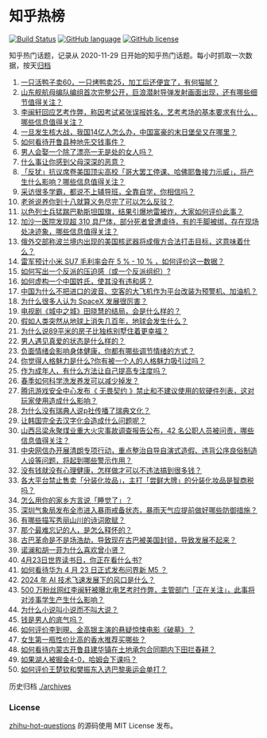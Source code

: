 # 知乎热榜
[![Build Status](https://github.com/ToWeLong/zhihu-hot-questions/workflows/CI/badge.svg)](https://github.com/ToWeLong/zhihu-hot-questions/actions)
[![GitHub language](https://img.shields.io/badge/language-golang-orange.svg)](https://golang.org/)
[![GitHub license](https://img.shields.io/github/license/ToWeLong/zhihu-hot-questions)](https://github.com/ToWeLong/zhihu-hot-questions/blob/main/LICENSE)

知乎热门话题，记录从 2020-11-29 日开始的知乎热门话题。每小时抓取一次数据，按天[归档](./archives)

<!-- BEGIN -->

1. [一只活鸭子卖60，一只烤鸭卖25，加工后还便宜了，有何猫腻？](https://www.zhihu.com/question/653159063)
1. [山东舰航母编队编组首次完整公开，巨浪潜射导弹发射画面出现，还有哪些细节值得关注？](https://www.zhihu.com/question/653855336)
1. [李闽轩回应艺考作弊，称因考试紧张误报姓名，艺考考场的基本要求有什么，哪些信息值得关注？](https://www.zhihu.com/question/653887832)
1. [一旦发生核大战，我国14亿人怎么办，中国富豪的末日堡垒又在哪里？](https://www.zhihu.com/question/652511954)
1. [如何看待开鲁县种地先交钱事件？](https://www.zhihu.com/question/653847156)
1. [男人会娶一个除了漂亮一无是处的女人吗？](https://www.zhihu.com/question/398710575)
1. [什么事让你感到父母深深的恶意？](https://www.zhihu.com/question/35218115)
1. [「反犹」抗议席卷美国顶尖高校「哥大罢工停课、哈佛耶鲁接力示威」，将产生什么影响？哪些信息值得关注？](https://www.zhihu.com/question/653845150)
1. [采访很多学霸，都说不上辅导班，全靠自学，你相信吗？](https://www.zhihu.com/question/652958729)
1. [老爸说养你到十八就算义务尽完了可以怎么反驳？](https://www.zhihu.com/question/653478923)
1. [以色列士兵猛踹巴勒斯坦国旗，结果引爆地雷被炸，大家如何评价此事？](https://www.zhihu.com/question/653873093)
1. [加沙一医院发现超 310 具尸体，部分死者曾遭虐待，有的手脚被绑，存在现场处决迹象，哪些信息值得关注？](https://www.zhihu.com/question/653871338)
1. [俄外交部称波兰境内出现的美国核武器将成俄方合法打击目标，这意味着什么？](https://www.zhihu.com/question/653849553)
1. [雷军预计小米 SU7 毛利率会在 5 % - 10 % ，如何评价这一数据？](https://www.zhihu.com/question/653863101)
1. [如何写出一个反派的压迫感（或一个反派组织）?](https://www.zhihu.com/question/651936741)
1. [如何虚构一个中国姓氏，使其没有违和感？](https://www.zhihu.com/question/646528668)
1. [中国为什么不把进口的波音、空客的大飞机作为平台改装为预警机、加油机？](https://www.zhihu.com/question/305966070)
1. [为什么很多人认为 SpaceX 发展很厉害？](https://www.zhihu.com/question/499232362)
1. [电视剧《城中之城》田晓慧的结局，会是什么样的？](https://www.zhihu.com/question/653057506)
1. [假如人类突然从地球上消失几百年，地球会发生什么？](https://www.zhihu.com/question/653583054)
1. [为什么说89平米的房子比独栋别墅住着更幸福？](https://www.zhihu.com/question/649392582)
1. [男人遇见真爱的状态是什么样的？](https://www.zhihu.com/question/650878102)
1. [负面情绪会影响身体健康，你都有哪些调节情绪的方式？](https://www.zhihu.com/question/653847252)
1. [你觉得人格魅力是什么?你有被一个人的人格魅力吸引过吗？](https://www.zhihu.com/question/376103148)
1. [作为成年人，有什么方法让自己提高专注度吗？](https://www.zhihu.com/question/653887165)
1. [春季如何科学洗发养发可以减少掉发？](https://www.zhihu.com/question/649377581)
1. [腾讯游戏安全中心发布《 无畏契约 》禁止和不建议使用的软硬件列表，这对玩家使用造成什么影响？](https://www.zhihu.com/question/653529000)
1. [为什么没有瑞典人说p社传播了瑞典文化？](https://www.zhihu.com/question/653242162)
1. [让韩国完全去汉字化会造成什么问题呢？](https://www.zhihu.com/question/646457008)
1. [山西吕梁永聚煤业重大火灾事故调查报告公布，42 名公职人员被问责，哪些信息值得关注？](https://www.zhihu.com/question/653866084)
1. [中央网信办开展清朗专项行动，重点整治自导自演式造假、违背公序良俗制造人设等问题，将起到哪些警示作用？](https://www.zhihu.com/question/653872467)
1. [没有钱就没有心理健康，怎样做才可以不违法搞到很多钱？](https://www.zhihu.com/question/653890897)
1. [各大平台禁止售卖「分装化妆品」，主打「尝鲜大牌」的分装化妆品是智商税吗？](https://www.zhihu.com/question/653234143)
1. [怎么用你的家乡方言说「睡觉了」？](https://www.zhihu.com/question/652242130)
1. [深圳气象局发布全市进入暴雨戒备状态，暴雨天气应提前做好哪些防御措施？](https://www.zhihu.com/question/653853894)
1. [有哪些描写秀丽山川的诗词歌赋？](https://www.zhihu.com/question/651989741)
1. [那个最难忘记的人，是怎么释怀的？](https://www.zhihu.com/question/651726140)
1. [古巴革命是不是场浩劫，导致现在古巴被美国封锁，导致发展不起来？](https://www.zhihu.com/question/638509131)
1. [诺澜和胡一菲为什么喜欢曾小贤？](https://www.zhihu.com/question/24694478)
1. [4月23日世界读书日，你正在看什么书?](https://www.zhihu.com/question/653628589)
1. [如何看待华为 4 月 23 日正式发布问界新 M5 ？](https://www.zhihu.com/question/653847387)
1. [2024 年 AI 技术飞速发展下的风口是什么？](https://www.zhihu.com/question/646799200)
1. [500 万粉丝网红李闽轩被曝北电艺考时作弊，主管部门「正在关注」，此事将对涉事学生产生什么影响？](https://www.zhihu.com/question/653855877)
1. [为什么小说叫小说而不叫大说？](https://www.zhihu.com/question/653307389)
1. [钱是男人的底气吗？](https://www.zhihu.com/question/645479530)
1. [如何评价李到晛、金高银主演的悬疑惊悚电影《破墓》？](https://www.zhihu.com/question/647471202)
1. [女生第一瓶性价比高的香水推荐买哪些？](https://www.zhihu.com/question/647179606)
1. [如何看待内蒙古开鲁县建华镇在土地承包合同期内下田拦春耕？](https://www.zhihu.com/question/653844010)
1. [如果湖人被掘金4-0，哈姆会下课吗？](https://www.zhihu.com/question/653844905)
1. [如何评价王楚钦和樊振东入选巴黎奥运会单打？](https://www.zhihu.com/question/653678268)

<!-- END -->

历史归档 [./archives](./archives)


### License
[zhihu-hot-questions](https://github.com/towelong/zhihu-hot-questions) 的源码使用 MIT License 发布。